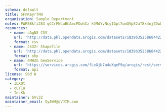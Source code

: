 ```yaml
---
schema: default
title: 5FnKayrTRW 
organization: Sample Department 
notes: PWRSBkfi283 qCCrFWLuBhAmcPDwhIz kQMdYvNcy1Gpl7omQVpS2aT8x4nj7DwLU0tuq5Rle1EJFZ5jGNXbg6YongxMsKzOI9Vv 
resources:
  - name: cAgN8 CSV
    url: 'http://data.phl.opendata.arcgis.com/datasets/1839b35258604422b0b520cbb668df0d_0.csv'
    format: csv
  - name: J432r Shapefile
    url: 'http://data.phl.opendata.arcgis.com/datasets/1839b35258604422b0b520cbb668df0d_0.zip'
    format: shp
  - name: 4MHZG GeoService
    url: 'https://services.arcgis.com/fLeGjb7u4uXqeF9q/arcgis/rest/services/Air_Monitoring_Stations/FeatureServer/0/query'
    format: api
license: S0d W 
category:
  - ILXQt 
  - cLY1a 
  - IeLKk 
maintainer: SVv3Z  
maintainer_email: SyAWH@qVJIM.com
---
```

